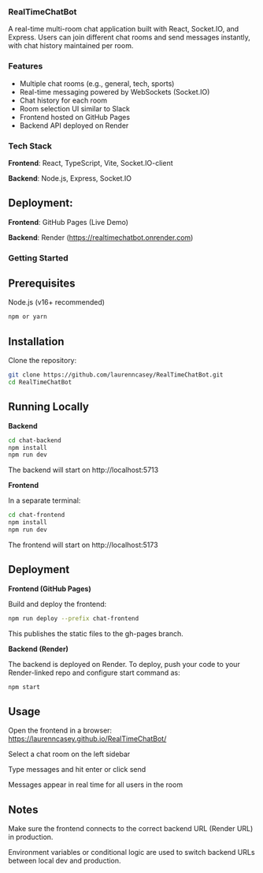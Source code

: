 ### RealTimeChatBot

A real-time multi-room chat application built with React, Socket.IO, and Express.
Users can join different chat rooms and send messages instantly, with chat history maintained per room.

### Features

- Multiple chat rooms (e.g., general, tech, sports)
- Real-time messaging powered by WebSockets (Socket.IO)
- Chat history for each room
- Room selection UI similar to Slack
- Frontend hosted on GitHub Pages
- Backend API deployed on Render

### Tech Stack

**Frontend**: React, TypeScript, Vite, Socket.IO-client

**Backend**: Node.js, Express, Socket.IO

## Deployment:

**Frontend**: GitHub Pages (Live Demo)

**Backend**: Render (https://realtimechatbot.onrender.com)

### Getting Started
## Prerequisites

Node.js (v16+ recommended)
```bash
npm or yarn
```
## Installation

Clone the repository:
```bash
git clone https://github.com/laurenncasey/RealTimeChatBot.git
cd RealTimeChatBot
```
## Running Locally
**Backend**
```bash
cd chat-backend
npm install
npm run dev
```

The backend will start on http://localhost:5713

**Frontend**

In a separate terminal:
```bash
cd chat-frontend
npm install
npm run dev
```

The frontend will start on http://localhost:5173

## Deployment
**Frontend (GitHub Pages)**

Build and deploy the frontend:
```bash
npm run deploy --prefix chat-frontend
```

This publishes the static files to the gh-pages branch.

**Backend (Render)**

The backend is deployed on Render. To deploy, push your code to your Render-linked repo and configure start command as:
```bash
npm start
```
## Usage

Open the frontend in a browser:
https://laurenncasey.github.io/RealTimeChatBot/

Select a chat room on the left sidebar

Type messages and hit enter or click send

Messages appear in real time for all users in the room

## Notes

Make sure the frontend connects to the correct backend URL (Render URL) in production.

Environment variables or conditional logic are used to switch backend URLs between local dev and production.